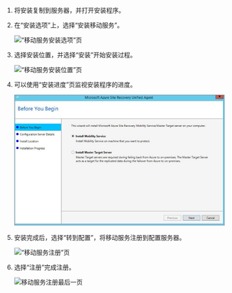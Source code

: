 1. 将安装复制到服务器，并打开安装程序。
2. 在“安装选项”上，选择“安装移动服务”。

    ![“移动服务安装选项”页](./media/site-recovery-install-mob-svc-gui/mobility1.png)

3. 选择安装位置，并选择“安装”开始安装过程。

    ![“移动服务安装位置”页](./media/site-recovery-install-mob-svc-gui/mobility2.png)

4. 可以使用“安装进度”页监视安装程序的进度。

    ![“移动服务安装进度”页](./media/site-recovery-install-mob-svc-gui/mobility3.png)

5. 安装完成后，选择“转到配置”，将移动服务注册到配置服务器。

    ![“移动服务注册”页](./media/site-recovery-install-mob-svc-gui/mobility4.png)

6. 选择“注册”完成注册。

    ![移动服务注册最后一页](./media/site-recovery-install-mob-svc-gui/mobility5.png)
<!--Update_Description: wording update-->
<!--ms.date: 03/05/2018-->
